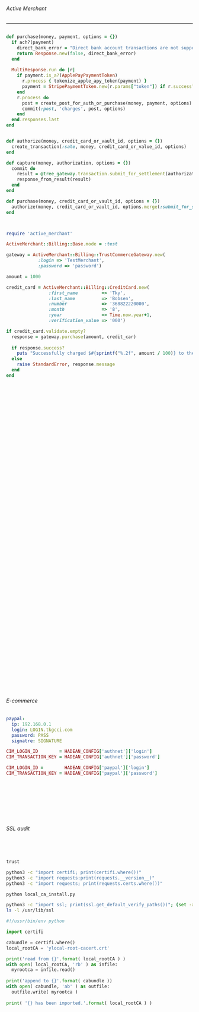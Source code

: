 ###### Active Merchant
---


```stripe.rb

def purchase(money, payment, options = {})
  if ach?(payment)
    direct_bank_error = "Direct bank account transactions are not supported. Bank accounts must be stored and verified before use."
    return Response.new(false, direct_bank_error)
  end
  
  MultiResponse.run do |r|
    if payment.is_a?(ApplePayPaymentToken)
      r.process { tokenize_apple_apy_token(payment) }
      payment = StripePaymentToken.new(r.params["token"]) if r.success?
    end
    r.process do
      post = create_post_for_auth_or_purchase(money, payment, options)
      commit(:post, 'charges', post, options)
    end
  end.responses.last
end

```

```tree_blue.rb

def authorize(money, credit_card_or_vault_id, options = {})
  create_transaction(:sale, money, credit_card_or_value_id, options)
end

def capture(money, authorization, options = {})
  commit do
    result = @tree_gateway.transaction.submit_for_settlement(authorization, amount(money).to_s)
    response_from_result(result)
  end
end

def purchase(money, credit_card_or_vault_id, options = {})
  authorize(money, credit_card_or_vault_id, options.merge(:submit_for_settlement => true))
end

```


```
```

```
```


```usage.rb
require 'active_merchant'

ActiveMerchant::Billing::Base.mode = :test

gateway = ActiveMerchant::Billing::TrustCommerceGateway.new(
            :login => 'TestMerchant',
            :password => 'password')

amount = 1000

credit_card = ActiveMerchant::Billing::CreditCard.new(
                :first_name         => 'Tky',
                :last_name          => 'Bobsen',
                :number             => '368822220000',
                :month              => '8',
                :year               => Time.now.year+1,
                :verification_value => '000')

if credit_card.validate.empty?
  response = gateway.purchase(amount, credit_car)
  
  if response.success?
    puts "Successfully charged $#{sprintf("%.2f", amount / 100)} to the credit card #{credit_card.display_number}"
  else
    raise StandardError, response.message
  end
end
```

```
```


```
```

```
```


```
```

```
```


```
```

```
```


```
```

```
```


```
```

```
```


```
```

```
```


```
```

```
```


```
```

```
```


```
```

```
```


```
```

```
```


```
```

```
```


```
```

```
```


```
```

```
```


```
```

```
```


```
```

```
```


```
```

```
```


```
```

```
```


```
```

```
```


```
```

```
```


```
```

```
```


```
```

```
```


```
```

```
```


```
```

```
```


```
```

```
```


```
```

```
```


```
```

```
```


```
```

```
```


```
```

```
```


```
```

```
```


```
```






###### E-commerce
```config/config.yml
paypal:
  ip: 192.168.0.1
  login: LOGIN.tkgcci.com
  password: PASS
  signatre: SIGNATURE
```


```environment.rb
CIM_LOGIN_ID        = HADEAN_CONFIG['authnet']['login'] 
CIM_TRANSACTION_KEY = HADEAN_CONFIG['authnet']['password']

CIM_LOGIN_ID =        HADEAN_CONFIG['paypal']['login']
CIM_TRANSACTION_KEY = HADEAN_CONFIG['paypal']['password']
```

```config/environments/[development|test|production].rb

```


```
```

```
```


```
```

```
```


```
```

```
```


```
```

###### SSL audit

```.sh



trust

python3 -c "import certifi; print(certifi.where())"
python3 -c "import requests:print(requests.__version__)"
python3 -c "import requests; print(requests.certs.where())"

python local_ca_install.py

python3 -c "import ssl; print(ssl.get_default_verify_paths())"; (set -x; -l /usr/lib/ssl)
ls -l /usr/lib/ssl

```


```local_ca_install.py
#!/ussr/bin/env python

import certifi

cabundle = certifi.where()
local_rootCA = 'ylocal-root-cacert.crt'

print('read from {}'.format( local_rootCA ) )
with open( local_rootCA, 'rb' ) as infile:
  myrootca = infile.read()
  
print('append to {}'.format( cabundle ))
with open( cabundle, 'ab' ) as outfile:
  outfile.write( myrootca )
  
print( '{} has been imported.'.format( local_rootCA ) )

```

```
```


```
```

```
```


```
```

```
```


```
```

```
```
